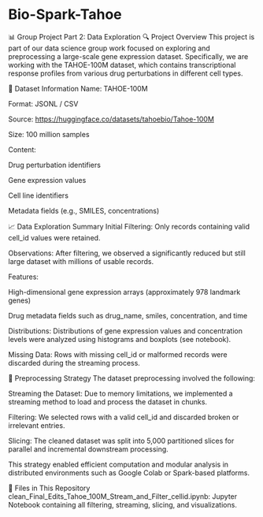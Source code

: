 # Bio-Spark-Tahoe

📊 Group Project Part 2: Data Exploration
🔍 Project Overview
This project is part of our data science group work focused on exploring and preprocessing a large-scale gene expression dataset. Specifically, we are working with the TAHOE-100M dataset, which contains transcriptional response profiles from various drug perturbations in different cell types.

📁 Dataset Information
Name: TAHOE-100M

Format: JSONL / CSV

Source: https://huggingface.co/datasets/tahoebio/Tahoe-100M

Size: 100 million samples

Content:

Drug perturbation identifiers

Gene expression values

Cell line identifiers

Metadata fields (e.g., SMILES, concentrations)

📈 Data Exploration Summary
Initial Filtering: Only records containing valid cell_id values were retained.

Observations: After filtering, we observed a significantly reduced but still large dataset with millions of usable records.

Features:

High-dimensional gene expression arrays (approximately 978 landmark genes)

Drug metadata fields such as drug_name, smiles, concentration, and time

Distributions: Distributions of gene expression values and concentration levels were analyzed using histograms and boxplots (see notebook).

Missing Data: Rows with missing cell_id or malformed records were discarded during the streaming process.

🧪 Preprocessing Strategy
The dataset preprocessing involved the following:

Streaming the Dataset: Due to memory limitations, we implemented a streaming method to load and process the dataset in chunks.

Filtering: We selected rows with a valid cell_id and discarded broken or irrelevant entries.

Slicing: The cleaned dataset was split into 5,000 partitioned slices for parallel and incremental downstream processing.

This strategy enabled efficient computation and modular analysis in distributed environments such as Google Colab or Spark-based platforms.

📂 Files in This Repository
clean_Final_Edits_Tahoe_100M_Stream_and_Filter_cellid.ipynb: Jupyter Notebook containing all filtering, streaming, slicing, and visualizations.

